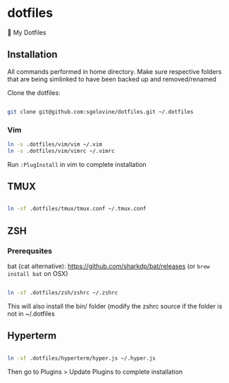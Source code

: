 # dotfiles
🔌 My Dotfiles


## Installation

All commands performed in home directory. Make sure respective folders that are being simlinked to have been backed up and removed/renamed

Clone the dotfiles:

```bash

git clone git@github.com:sgolovine/dotfiles.git ~/.dotfiles

```

### Vim

```bash
ln -s .dotfiles/vim/vim ~/.vim
ln -s .dotfiles/vim/vimrc ~/.vimrc

```

Run `:PlugInstall` in vim to complete installation


## TMUX

```bash

ln -sf .dotfiles/tmux/tmux.conf ~/.tmux.conf

```

## ZSH

### Prerequsites

bat (cat alternative): https://github.com/sharkdp/bat/releases
(or `brew install bat` on OSX)

```bash

ln -sf .dotfiles/zsh/zshrc ~/.zshrc

```
This will also install the bin/ folder (modify the zshrc source if the folder is not in ~/.dotfiles


## Hyperterm

```bash

ln -sf .dotfiles/hyperterm/hyper.js ~/.hyper.js

```

Then go to Plugins > Update Plugins to complete installation
